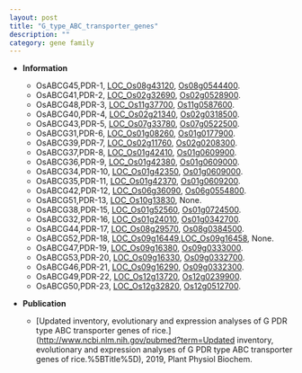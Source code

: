 ```yaml
---
layout: post
title: "G_type_ABC_transporter_genes"
description: ""
category: gene family
---
```


* **Information**  
    + OsABCG45,PDR-1, [LOC_Os08g43120](http://rice.uga.edu/cgi-bin/ORF_infopage.cgi?orf=LOC_Os08g43120), [Os08g0544400](http://rapdb.dna.affrc.go.jp/viewer/gbrowse_details/irgsp1?name=Os08g0544400).
    + OsABCG41,PDR-2, [LOC_Os02g32690](http://rice.uga.edu/cgi-bin/ORF_infopage.cgi?orf=LOC_Os02g32690), [Os02g0528900](http://rapdb.dna.affrc.go.jp/viewer/gbrowse_details/irgsp1?name=Os02g0528900).
    + OsABCG48,PDR-3, [LOC_Os11g37700](http://rice.uga.edu/cgi-bin/ORF_infopage.cgi?orf=LOC_Os11g37700), [Os11g0587600](http://rapdb.dna.affrc.go.jp/viewer/gbrowse_details/irgsp1?name=Os11g0587600).
    + OsABCG40,PDR-4, [LOC_Os02g21340](http://rice.uga.edu/cgi-bin/ORF_infopage.cgi?orf=LOC_Os02g21340), [Os02g0318500](http://rapdb.dna.affrc.go.jp/viewer/gbrowse_details/irgsp1?name=Os02g0318500).
    + OsABCG43,PDR-5, [LOC_Os07g33780](http://rice.uga.edu/cgi-bin/ORF_infopage.cgi?orf=LOC_Os07g33780), [Os07g0522500](http://rapdb.dna.affrc.go.jp/viewer/gbrowse_details/irgsp1?name=Os07g0522500).
    + OsABCG31,PDR-6, [LOC_Os01g08260](http://rice.uga.edu/cgi-bin/ORF_infopage.cgi?orf=LOC_Os01g08260), [Os01g0177900](http://rapdb.dna.affrc.go.jp/viewer/gbrowse_details/irgsp1?name=Os01g0177900).
    + OsABCG39,PDR-7, [LOC_Os02g11760](http://rice.uga.edu/cgi-bin/ORF_infopage.cgi?orf=LOC_Os02g11760), [Os02g0208300](http://rapdb.dna.affrc.go.jp/viewer/gbrowse_details/irgsp1?name=Os02g0208300).
    + OsABCG37,PDR-8, [LOC_Os01g42410](http://rice.uga.edu/cgi-bin/ORF_infopage.cgi?orf=LOC_Os01g42410), [Os01g0609900](http://rapdb.dna.affrc.go.jp/viewer/gbrowse_details/irgsp1?name=Os01g0609900).
    + OsABCG36,PDR-9, [LOC_Os01g42380](http://rice.uga.edu/cgi-bin/ORF_infopage.cgi?orf=LOC_Os01g42380), [Os01g0609000](http://rapdb.dna.affrc.go.jp/viewer/gbrowse_details/irgsp1?name=Os01g0609000).
    + OsABCG34,PDR-10, [LOC_Os01g42350](http://rice.uga.edu/cgi-bin/ORF_infopage.cgi?orf=LOC_Os01g42350), [Os01g0609000](http://rapdb.dna.affrc.go.jp/viewer/gbrowse_details/irgsp1?name=Os01g0609000).
    + OsABCG35,PDR-11, [LOC_Os01g42370](http://rice.uga.edu/cgi-bin/ORF_infopage.cgi?orf=LOC_Os01g42370), [Os01g0609200](http://rapdb.dna.affrc.go.jp/viewer/gbrowse_details/irgsp1?name=Os01g0609200).
    + OsABCG42,PDR-12, [LOC_Os06g36090](http://rice.uga.edu/cgi-bin/ORF_infopage.cgi?orf=LOC_Os06g36090), [Os06g0554800](http://rapdb.dna.affrc.go.jp/viewer/gbrowse_details/irgsp1?name=Os06g0554800).
    + OsABCG51,PDR-13, [LOC_Os10g13830](http://rice.uga.edu/cgi-bin/ORF_infopage.cgi?orf=LOC_Os10g13830), None.
    + OsABCG38,PDR-15, [LOC_Os01g52560](http://rice.uga.edu/cgi-bin/ORF_infopage.cgi?orf=LOC_Os01g52560), [Os01g0724500](http://rapdb.dna.affrc.go.jp/viewer/gbrowse_details/irgsp1?name=Os01g0724500).
    + OsABCG32,PDR-16, [LOC_Os01g24010](http://rice.uga.edu/cgi-bin/ORF_infopage.cgi?orf=LOC_Os01g24010), [Os01g0342700](http://rapdb.dna.affrc.go.jp/viewer/gbrowse_details/irgsp1?name=Os01g0342700).
    + OsABCG44,PDR-17, [LOC_Os08g29570](http://rice.uga.edu/cgi-bin/ORF_infopage.cgi?orf=LOC_Os08g29570), [Os08g0384500](http://rapdb.dna.affrc.go.jp/viewer/gbrowse_details/irgsp1?name=Os08g0384500).
    + OsABCG52,PDR-18, [LOC_Os09g16449](http://rice.uga.edu/cgi-bin/ORF_infopage.cgi?orf=LOC_Os09g16449),[LOC_Os09g16458](http://rice.uga.edu/cgi-bin/ORF_infopage.cgi?orf=LOC_Os09g16458), None.
    + OsABCG47,PDR-19, [LOC_Os09g16380](http://rice.uga.edu/cgi-bin/ORF_infopage.cgi?orf=LOC_Os09g16380), [Os09g0333000](http://rapdb.dna.affrc.go.jp/viewer/gbrowse_details/irgsp1?name=Os09g0333000).
    + OsABCG53,PDR-20, [LOC_Os09g16330](http://rice.uga.edu/cgi-bin/ORF_infopage.cgi?orf=LOC_Os09g16330), [Os09g0332700](http://rapdb.dna.affrc.go.jp/viewer/gbrowse_details/irgsp1?name=Os09g0332700).
    + OsABCG46,PDR-21, [LOC_Os09g16290](http://rice.uga.edu/cgi-bin/ORF_infopage.cgi?orf=LOC_Os09g16290), [Os09g0332300](http://rapdb.dna.affrc.go.jp/viewer/gbrowse_details/irgsp1?name=Os09g0332300).
    + OsABCG49,PDR-22, [LOC_Os12g13720](http://rice.uga.edu/cgi-bin/ORF_infopage.cgi?orf=LOC_Os12g13720), [Os12g0239900](http://rapdb.dna.affrc.go.jp/viewer/gbrowse_details/irgsp1?name=Os12g0239900).
    + OsABCG50,PDR-23, [LOC_Os12g32820](http://rice.uga.edu/cgi-bin/ORF_infopage.cgi?orf=LOC_Os12g32820), [Os12g0512700](http://rapdb.dna.affrc.go.jp/viewer/gbrowse_details/irgsp1?name=Os12g0512700).

* **Publication**  
    + [Updated inventory, evolutionary and expression analyses of G PDR type ABC transporter genes of rice.](http://www.ncbi.nlm.nih.gov/pubmed?term=Updated inventory, evolutionary and expression analyses of G PDR type ABC transporter genes of rice.%5BTitle%5D), 2019, Plant Physiol Biochem.


